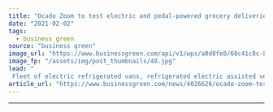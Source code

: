 ```yaml
---
title: "Ocado Zoom to test electric and pedal-powered grocery deliveries in West London"
date: "2021-02-02"
tags: 
  - business green
source: "business green"
image_url: "https://www.businessgreen.com/api/v1/wps/a8d8fe8/68c41c8c-87a9-4de3-b0af-7fd19cf6cf30/2/Ocado-Zoom-185x114.jpg"
image_fp: "/assets/img/post_thumbnails/48.jpg"
lead: "
 Fleet of electric refrigerated vans, refrigerated electric assisted vehicles, and pedal-powered cargo bikes to help slash emissions for the delivery service ..."
article_url: "https://www.businessgreen.com/news/4026626/ocado-zoom-test-electric-pedal-powered-grocery-deliveries-west-london"
---
```


---
